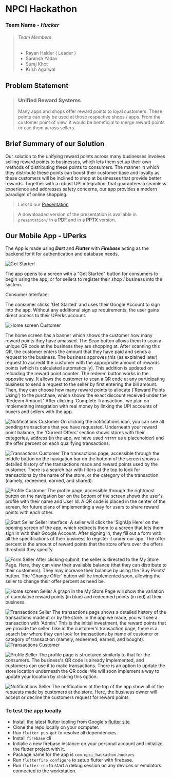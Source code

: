 # NPCI Hackathon
### Team Name - *Hucker*
> ###### Team Members
> - Rayan Halder ( Leader )
> - Saransh Yadav
> - Suraj Khot
> - Krish Agarwal

## Problem Statement

> ### Unified Reward Systems
>
> Many apps and shops offer reward points to loyal customers. These points can only be used at those respective shops / apps. From the customer point of view, it would be beneficial to merge reward points or use them across sellers.

## Brief Summary of our Solution

Our solution to the unifying reward points across many businesses involves selling reward points to businesses, which lets them set up their own methods of distributing these points to consumers. The manner in which they distribute these points can boost their customer base and loyalty as these customers will be inclined to shop at businesses that provide better rewards. Together with a robust UPI integration, that guarantees a seamless experience and addresses safety concerns, our app provides a modern paradigm of online shopping. 

> Link to our [Presentation](https://docs.google.com/presentation/d/e/2PACX-1vREr8j74FDXvrvTm-7d6b8uVqr7pwL-kQQ78UtvZLIQA-B5s5g1sftr8iy6GznI5GnVFWvYZbaVTXY1/pub?start=false&loop=false&delayms=3000)

> A downloaded version of the presentation is available in `presentation/` in a [PDF](presentation/NPCI-Hackathon.pdf) and in a [PPTX](presentation/NPCI-Hackathon.pptx) version.

## Our Mobile App - UPerks

The App is made using ***Dart*** and ***Flutter*** with ***Firebase*** acting as the backend for it for authentication and database needs.

![Get Started](screenshots/ss_15.png)

The app opens to a screen with a "Get Started" button for consumers to begin using the app, or for sellers to register their shop / business into the system. 



Consumer Interface:

The consumer clicks 'Get Started' and uses their Google Account to sign into the app. Without any additional sign up requirements, the user gains direct access to their UPerks account. 

![Home screen Customer](screenshots/ss_6.png)

The home screen has a banner which shows the customer how many reward points they have amassed. The Scan button allows them to scan a unique QR code at the business they are shopping at. After scanning this QR, the customer enters the amount that they have paid and sends a request to the business. The business approves this (as explained later) request to accredit the customer with the appropriate amount of rewards points (which is calculated automatically). This addition is updated on reloading the reward point counter. The redeem button works in the opposite way. It allows the customer to scan a QR code at any participating business to send a request to the seller by first entering the bill amount. Then, they can choose how many reward points to allocate ('Reward Points Using') to the purchase, which shows the exact discount received under the 'Redeem Amount.' After clicking 'Complete Transaction,' we plan on implementing integration with real money by linking the UPI accounts of buyers and sellers with the app.  

![Notifications Customer](screenshots/ss_13.png)
On clicking the notifications icon, you can see all pending transactions that you have requested. Underneath your reward point balance, the 'Current Offers' section shows stores with their categories, address (in the app, we have used rrrrrrr as a placeholder) and the offer percent on each qualifying transactions. 

![Transactions Customer](screenshots/ss_10.png)
The transactions page, accessible through the middle button on the navigation bar on the bottom of the screen shows a detailed history of the transactions made and reward points used by the customer. There is a search bar with filters at the top to look for transactions by the name of the store, or the category of the transaction (namely, redeemed, earned, and shared). 


![Profile Customer](screenshots/ss_12.png)
The profile page, accessible through the rightmost button on the navigation bar on the bottom of the screen shows the user's profile with their name and User Id. A QR code is placed in the center of the screen, for future plans of implementing a way for users to share reward points with each other. 



![Start Seller](screenshots/ss_15.png)
Seller Interface:
A seller will click the 'SignUp Here' on the opening screen of the app, which redirects them to a screen that lets them sign in with their Google Account. After signing in, they fill out a form with all the specifications of their business to register it under our app. The offer percent is the amount of reward points that the store offers over the offers threshold they specify.

![Form Seller](screenshots/ss_2.png)
After clicking submit, the seller is directed to the My Store Page. Here, they can view their available balance (that they can distribute to their customers). They may increase their balance by using the 'Buy Points' button. The 'Change Offer' button will be implemented soon, allowing the seller to change their offer percent as need be.

![Home screen Seller](screenshots/ss_17.png)
A graph in the My Store Page will show the variation of cumulative reward points (in blue) and redeemed points (in red) at their business. 

![Transactions Seller](screenshots/ss_19.png)
The transactions page shows a detailed history of the transactions made at or by the store. In the app we made, you will see a transaction with 'Admin.' This is the initial investment, the reward points that we provide the seller. Like in the customer's transaction page, there is a search bar where they can look for transactions by name of customer or category of transaction (namely, redeemed, earned, and bought). 
![Transactions Customer](screenshots/ss_22.png)

![Profile Seller](screenshots/ss_20.png)
The profile page is structured similarly to that for the consumers. The business's QR code is already implemented, and  customers can use it to make transactions. There is an option to update the store location underneath the QR code. We will soon implement a way to update your location by clicking this option.    

![Notifications Seller](screenshots/ss_21.png)
The notifications at the top of the app show all of the requests made by customers at the store. Here, the business owner will accept or decline the customers request for reward points. 



### To test the app locally

- Install the latest flutter tooling from Google's [flutter site](https://flutter.dev/)
- Clone the repo locally on your ocmputer.
- Run ```flutter pub get``` to resolve all dependencies.
- Install `firebase` cli
- Initialie a new firebase instance on your personal account and initialize the flutter project with it.
- Package name for the app is `com.npci_hackathon.huckers`
- Run ```flutterfire configure``` to setup flutter with firebase.
- Run ```flutter run``` to start a debug session on any devices or emulators connected to the workstation.
